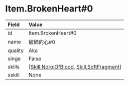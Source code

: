 # Item.BrokenHeart#0

Field    | Value
:--------|:-------------
id       | Item.BrokenHeart#0
name     | 破碎的心#0
quality  | Aka
singe    | False
skills   | \[[Skill.NoroiOfBlood](/skills/Skill.NoroiOfBlood.md), [Skill.SoftFragment](/skills/Skill.SoftFragment.md)\]
sskill   | None